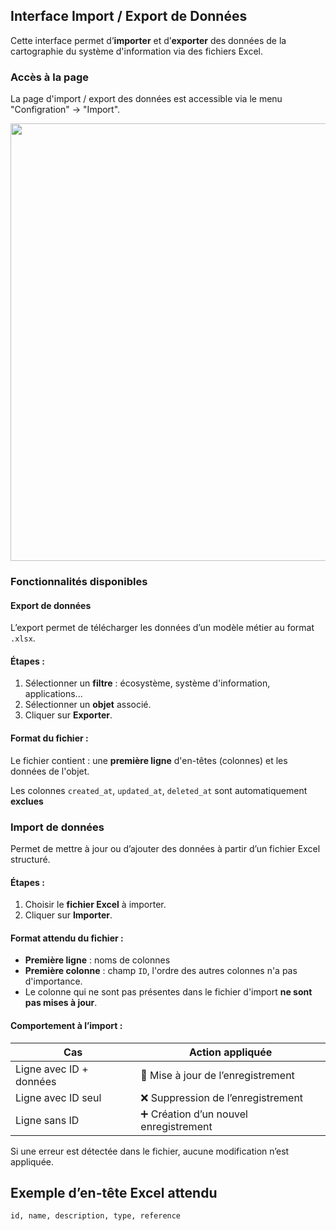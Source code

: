 ## Interface Import / Export de Données

Cette interface permet d’**importer** et d’**exporter** des données de la cartographie du système d'information via des fichiers Excel.

### Accès à la page

La page d'import / export des données est accessible via le menu "Configration" -> "Import".

[<img src="/mercator/images/import.fr.png" width="700">](/mercator/images/import.fr.png)

### Fonctionnalités disponibles

#### Export de données

L’export permet de télécharger les données d’un modèle métier au format `.xlsx`.

#### Étapes :

1. Sélectionner un **filtre** : écosystème, système d'information, applications...
2. Sélectionner un **objet** associé.
3. Cliquer sur **Exporter**.

#### Format du fichier :

Le fichier contient : une **première ligne** d'en-têtes (colonnes) et les données de l'objet.

Les colonnes `created_at`, `updated_at`, `deleted_at` sont automatiquement **exclues**

### Import de données

Permet de mettre à jour ou d’ajouter des données à partir d’un fichier Excel structuré.

#### Étapes :

1. Choisir le **fichier Excel** à importer.
2. Cliquer sur **Importer**.

#### Format attendu du fichier :

- **Première ligne** : noms de colonnes
- **Première colonne** : champ `ID`, l'ordre des autres colonnes n'a pas d'importance.
- Le colonne qui ne sont pas présentes dans le fichier d'import **ne sont pas mises à jour**.

#### Comportement à l’import :

| Cas | Action appliquée |
|-----|------------------|
| Ligne avec ID + données | 🔁 Mise à jour de l’enregistrement |
| Ligne avec ID seul | ❌ Suppression de l’enregistrement |
| Ligne sans ID | ➕ Création d’un nouvel enregistrement |

Si une erreur est détectée dans le fichier, aucune modification n’est appliquée.


## Exemple d’en-tête Excel attendu

```plaintext
id, name, description, type, reference
```
